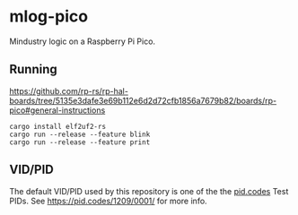 # mlog-pico

Mindustry logic on a Raspberry Pi Pico.

## Running

https://github.com/rp-rs/rp-hal-boards/tree/5135e3dafe3e69b112e6d2d72cfb1856a7679b82/boards/rp-pico#general-instructions

```
cargo install elf2uf2-rs
cargo run --release --feature blink
cargo run --release --feature print
```

## VID/PID

The default VID/PID used by this repository is one of the the [pid.codes](https://pid.codes) Test PIDs. See https://pid.codes/1209/0001/ for more info.
